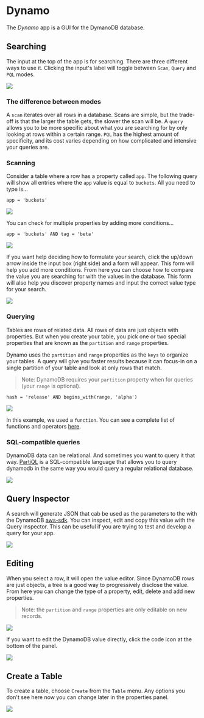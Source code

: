 # Dynamo

The _Dynamo_ app is a GUI for the DymanoDB database.


## Searching

The input at the top of the app is for searching. There are three different
ways to use it. Clicking the input's label will toggle between `Scan`, `Query`
and `PQL` modes.

<img src="https://raw.githubusercontent.com/optoolco/docs/master/apps/dynamo/images/input-mode.png"/>


### The difference between modes

A `scan` iterates over all rows in a database. Scans are simple, but the
trade-off is that the larger the table gets, the slower the scan will be.
A `query` allows you to be more specific about what you are searching for
by only looking at rows within a certain range. `PQL` has the highest amount
of specificity, and its cost varies depending on how complicated and intensive
your queries are.


### Scanning

Consider a table where a row has a property called `app`. The following query
will show all entries where the `app` value is equal to `buckets`. All you need
to type is...

```
app = 'buckets'
```

<img src="https://raw.githubusercontent.com/optoolco/docs/master/apps/dynamo/images/scan-results.png"/>

You can check for multiple properties by adding more conditions...

```
app = 'buckets' AND tag = 'beta'
```

<img src="https://raw.githubusercontent.com/optoolco/docs/master/apps/dynamo/images/more-scan-conditions.png"/>

If you want help deciding how to formulate your search, click the up/down arrow
inside the input box (right side) and a form will appear. This form will help
you add more conditions. From here you can choose how to compare the value you
are searching for with the values in the database. This form will also help you
discover property names and input the correct value type for your search.

<img src="https://raw.githubusercontent.com/optoolco/docs/master/apps/dynamo/images/scan-form.png"/>

### Querying

Tables are rows of related data. All rows of data are just objects with properties.
But when you create your table, you pick one or two special properties that are
known as the `partition` and `range` properties.

Dynamo uses the `partition` and `range` properties as the `keys` to organize your
tables. A query will give you faster results because it can focus-in on a single
partition of your table and look at only rows that match.

> Note: DynamoDB requires your `partition` property when for queries (your `range`
> is optional).

```
hash = 'release' AND begins_with(range, 'alpha')
```

<img src="https://raw.githubusercontent.com/optoolco/docs/master/apps/dynamo/images/query-form.png"/>

In this example, we used a `function`. You can see a complete list of functions and
operators [here][0].


### SQL-compatible queries

DynamoDB data can be relational. And sometimes you want to query it that way.
[PartiQL][1] is a SQL-compatible language that allows you to query dynamodb in
the same way you would query a regular relational database.

<img src="https://raw.githubusercontent.com/optoolco/docs/master/apps/dynamo/images/pql-form.png"/>


## Query Inspector

A search will generate JSON that cab be used as the parameters to the with the
DynamoDB [aws-sdk][2]. You can inspect, edit and copy this value with the Query
inspector. This can be useful if you are trying to test and develop a query for
your app.

<img src="https://raw.githubusercontent.com/optoolco/docs/master/apps/dynamo/images/inspector.png"/>


## Editing

When you select a row, it will open the value editor. Since DynamoDB rows
are just objects, a tree is a good way to progressively disclose the value.
From here you can change the type of a property, edit, delete and add new
properties.

> Note: the `partition` and `range` properties are only editable on new
> records.

<img src="https://raw.githubusercontent.com/optoolco/docs/master/apps/dynamo/images/value-editor.png"/>

If you want to edit the DynamoDB value directly, click the code icon at the bottom of the panel.

<img src="https://raw.githubusercontent.com/optoolco/docs/master/apps/dynamo/images/value-editor-code.png"/>


## Create a Table

To create a table, choose `Create` from the `Table` menu. Any options you
don't see here now you can change later in the properties panel.

<img src="https://raw.githubusercontent.com/optoolco/docs/master/apps/dynamo/images/create-table.png"/>

[0]:https://docs.aws.amazon.com/amazondynamodb/latest/developerguide/Expressions.OperatorsAndFunctions.html
[1]:https://docs.aws.amazon.com/amazondynamodb/latest/developerguide/ql-reference.html
[2]:https://docs.aws.amazon.com/amazondynamodb/latest/developerguide/GettingStarted.html

